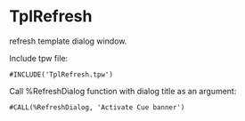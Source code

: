 # TplRefresh
refresh template dialog window.

Include tpw file:
```
#INCLUDE('TplRefresh.tpw')
```
Call %RefreshDialog function with dialog title as an argument:
```
#CALL(%RefreshDialog, 'Activate Cue banner')
```
